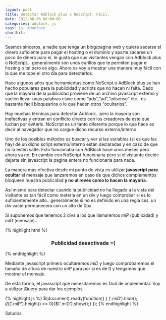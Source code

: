 ```yaml
---
layout: post
title: Detectar Adblock plus o NoScript. Fácil.
date: 2012-08-06 00:00:00
categories: adblock, js
tags: js, #adblock
shortUrl:
---
```


Seamos sinceros, a nadie que tenga un blog/pagina web y quiera sacarse el dinero suficiente para pagar el hosting o el dominio y aparte sacarse un poco de dinero para el, le gusta que sus visitantes vengan con Adblock plus o NoScript... generalmente son unos eurillos que te permiten pagar el hosting o tal pero es algo. Ahora os voy a mostrar una manera muy fácil con la que me tope el otro día para detectarlos.

Hace algunos años que herramientas como NoScript o AdBlock plus se han hecho populares para la publicidad y scripts que no hacen ni falta. Dado que la mayoría de la publicidad proviene de un archivo javascript externo y suelen llevar unas palabras clave como “ads”,“ad”,“adsense” etc.. es bastante fácil bloquearlos o lo que hacen otros “ocultarlos”.

Hay muchas técnicas para detectar Adblock.. pero la mayoría son inefectivas y entran en conflicto directo con los creadores de este que luchan por evitarlo. NoScript es un tanto diferente porque lo que hace es decir al navegador que no cargue dicho recurso externo/interno.

Uno de los posibles métodos es buscar y ver si las variables (si es que las hay) de un dicho script externo/interno estan declaradas y en caso de que no lo estén salte. Esto funcionaba con AdBlock hace unos meses pero ahora ya no. En cambio con NoScript funcionaria pero si el visitante decide dejarte sin javascript la pagina entera no funcionaria para nada.

La manera mas efectiva desde mi punto de vista es utilizar **javascript para ocultar** el mensaje que lanzaremos en caso de que dichos complementos bloqueen nuestra publicidad **y no al revés como lo hacen la mayoría**.

Así mismo para detectar cuando la publicidad no ha llegado a la vista del visitante es tan fácil como meterla en un div y luego comprobar si es lo suficientemente alto.. generalmente si no es definido en una regla css, un div vació permanecerá con un alto de 0px.

Si suponemos que tenemos 2 divs a los que llamaremos *miP* (publicidad) y *miD* (mensaje)...

{% highlight html %}
<div class="miP">
   <script type="text/javascript" src="publicidad.js"></script>
</div>
<div class="miD" style=" text-align:center;">
   <h3>Publicidad desactivada =(</h3>
</div>
{% endhighlight %}

Mediante javascript primero ocultaremos *miD* y luego comprobaremos el tamaño de altura de nuestro *miP* para por si es de 0 y tengamos que mostrar el mensaje.

De esta forma, el javascript que necesitaremos es fácil de implementar. Voy a utilizar jQuery para dar los ejemplos.

{% highlight js %}
$(document).ready(function() {
   $('.miD').hide();
   if ($('.miP').height() == 0){$('.miD').show();}
});
{% endhighlight %}


Saludos